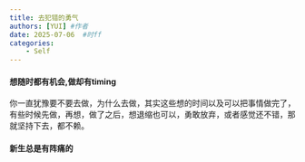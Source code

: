 ```yaml
---
title: 去犯错的勇气
authors: [YUI] #作者
date: 2025-07-06  #时ff
categories: 
    - Self
---
```


#### 想随时都有机会,做却有timing
你一直犹豫要不要去做，为什么去做，其实这些想的时间以及可以把事情做完了，有些时候先做，再想，做了之后，想退缩也可以，勇敢放弃，或者感觉还不错，那就坚持下去，都不赖。
#### 新生总是有阵痛的 